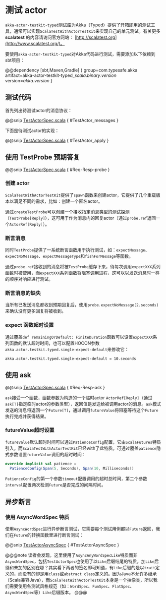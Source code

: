 # 测试 actor

`akka-actor-testkit-typed`测试库为Akka（Typed）提供了开箱即用的测试工具，通常可以实现`ScalaTestWithActorTestKit`来实现自己的单元测试。有关更多 **scalatest** 的内容请访问官方网站： [http://scalatest.org](http://www.scalatest.org/)。

要使用`akka-actor-testkit-typed`对Akka代码进行测试，需要添加以下依赖到sbt项目：

@@dependency [sbt,Maven,Gradle] { group=com.typesafe.akka artifact=akka-actor-testkit-typed_$scala.binary.version$ version=$akka.version$ }

## 测试代码

首先列出待测试actor的消息协议：

@@snip [TestActorSpec.scala](../../../../../cookbook-actor/src/test/scala/cookbook/actor/test/TestActorSpec.scala) { #TestActor_messages }

下面是待测试actor的实现：

@@snip [TestActorSpec.scala](../../../../../cookbook-actor/src/test/scala/cookbook/actor/test/TestActorSpec.scala) { #TestActor_apply }

## 使用 TestProbe 预期答复

@@snip [TestActorSpec.scala](../../../../../cookbook-actor/src/test/scala/cookbook/actor/test/TestActorSpec.scala) { #Req-Resp-probe }

### 创建 actor

`ScalaTestWithActorTestKit`提供了`spawn`函数来创建actor，它提供了几个重载版本以满足不同的需求，比如：创建一个匿名actor。

通过`createTestProbe`可以创建一个接收指定消息类型的测试探测（`TestProbe[Reply]`），这可用于作为消息内的回复actor（通过`probe.ref`返回一个`ActorRef[Reply]`）。

### 断言消息

同时`TestProbe`提供了一系统断言函数用于执行测试，如：`expectMessage`、`expectNoMessage`、`expectMessageType`和`fishForMessage`等函数。

通过`probe.ref`接收到的消息将被`TestProbe`缓存下来，待每次调用`expectXXX`系列函数时被使用，而`expectXXX`系列函数将阻塞调用进程，这可以以发送消息时一样的顺序对响应进行测试。

### 断言消息的缺失

当所有已发送消息都收到预期回复后，使用`probe.expectNoMessage(2.seconds)`来确认没有更多回复将被收到。

### expect 函数超时设置

通过覆盖`def remainingOrDefault: FiniteDuration`函数可以设置`expectXXX`系列函数的默认超时时间，也可以配置HOCON参数`akka.actor.testkit.typed.single-expect-default`来修改它：
```hocon
akka.actor.testkit.typed.single-expect-default = 10.seconds
```

## 使用 ask 

@@snip [TestActorSpec.scala](../../../../../cookbook-actor/src/test/scala/cookbook/actor/test/TestActorSpec.scala) { #Req-Resp-ask }

`ask`接受一个函数，函数参数为构造的一个临时actor `ActorRef[Reply]`（通过`ask[T]`指定临时actor的参数类型），返回值是发送给被调用actor的消息。`ask`模式发送的消息将返回一个`Future[T]`，通过调用`futureValue`将阻塞等待这个`Future`执行完成并获得结果。

### futureValue超时设置

`futureValue`默认超时时间可以通过`PatienceConfig`配置，它由`ScalaFutures`特质引入，而`ScalaTestWithActorTestKit`已经with了此特质。可通过覆盖`patience`隐式参数设置`futureValue`调用的超时时间：
```scala
override implicit val patience = 
  PatienceConfig(Span(5, Seconds), Span(10, Milliseconds))
```

`PatienceConfig`的第一个参数`timeout`配置调用的超时总时间，第二个参数`interval`配置两次检测`Future`是否完成的间隔时间。

## 异步断言

### 使用 AsyncWordSpec 特质

使用`AsyncWordSpec`进行异步断言测试，它需要每个测试用例都以`Future`返回，我们在`Future`的转换函数里进行断言测试：

@@snip [TestActorAsyncSpec](../../../../../cookbook-actor/src/test/scala/cookbook/actor/test/TestActorAsyncSpec.scala) { #TestActorAsyncSpec }

@@@note
读者会发现，这里使用了`AsyncAnyWordSpecLike`特质而非`AsyncWordSpec`，包括`TestActorSpec`也使用了以`Like`后缀结尾的特质。加`Like`后缀和未加的区别在哪？其实看下两者的签名即可知道，有`Like`后缀的是以`trait`定义的，而没有的却是用`class`或`abstract class`定义的。因为Java不允许多继承（Scala兼容Java），而`ScalaTestWithActorTestKit`本身是一个抽像类，所以我们需要使用各测试风格规范（如：`WordSpec`、`FunSpec`、`FlatSpec`、`AsyncWordSpec`等）`Like`后缀版本。
@@@
